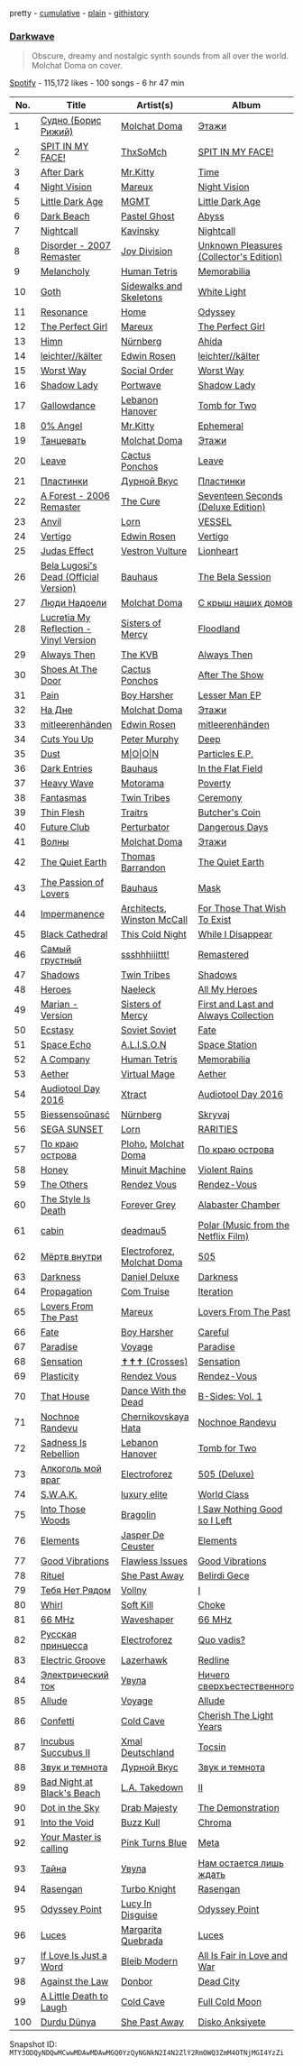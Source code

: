 pretty - [cumulative](/playlists/cumulative/37i9dQZF1DWWmsWPbM2pKT.md) - [plain](/playlists/plain/37i9dQZF1DWWmsWPbM2pKT) - [githistory](https://github.githistory.xyz/mackorone/spotify-playlist-archive/blob/main/playlists/plain/37i9dQZF1DWWmsWPbM2pKT)

### [Darkwave](https://open.spotify.com/playlist/37i9dQZF1DWWmsWPbM2pKT)

> Obscure, dreamy and nostalgic synth sounds from all over the world\. Molchat Doma on cover.

[Spotify](https://open.spotify.com/user/spotify) - 115,172 likes - 100 songs - 6 hr 47 min

| No. | Title | Artist(s) | Album | Length |
|---|---|---|---|---|
| 1 | [Судно \(Борис Рижий\)](https://open.spotify.com/track/1SHB1hp6267UK9bJQUxYvO) | [Molchat Doma](https://open.spotify.com/artist/1nVq0hKIVReeaiB3xJgKf0) | [Этажи](https://open.spotify.com/album/1FHREwXgTQvqiG8q5KlRzc) | 2:21 |
| 2 | [SPIT IN MY FACE!](https://open.spotify.com/track/1N8TTK1Uoy7UvQNUazfUt5) | [ThxSoMch](https://open.spotify.com/artist/4MvZhE1iuzttcoyepkpfdF) | [SPIT IN MY FACE!](https://open.spotify.com/album/2XurGuugADHAwF8gEYjtMA) | 2:27 |
| 3 | [After Dark](https://open.spotify.com/track/2LKOHdMsL0K9KwcPRlJK2v) | [Mr.Kitty](https://open.spotify.com/artist/0pWwt5vGNzezEhfAcc420Y) | [Time](https://open.spotify.com/album/63TYyeXlBYoYKNvE6rT3hI) | 4:19 |
| 4 | [Night Vision](https://open.spotify.com/track/6J4LmfWAfxkEfQZE0OKCo6) | [Mareux](https://open.spotify.com/artist/7riQPkkGZBnTh9ve5qIhYo) | [Night Vision](https://open.spotify.com/album/4lN4JWv9uMwvZ7eL1XviGa) | 3:50 |
| 5 | [Little Dark Age](https://open.spotify.com/track/2Y0iGXY6m6immVb2ktbseM) | [MGMT](https://open.spotify.com/artist/0SwO7SWeDHJijQ3XNS7xEE) | [Little Dark Age](https://open.spotify.com/album/7GjVWG39IOj4viyWplJV4H) | 4:59 |
| 6 | [Dark Beach](https://open.spotify.com/track/5QmdK8QFbY8TLVKPuJzexD) | [Pastel Ghost](https://open.spotify.com/artist/06O23tLg0or676h8EEzH7W) | [Abyss](https://open.spotify.com/album/0RItfbXPf5eDzwdsgK9rKV) | 3:42 |
| 7 | [Nightcall](https://open.spotify.com/track/0U0ldCRmgCqhVvD6ksG63j) | [Kavinsky](https://open.spotify.com/artist/0UF7XLthtbSF2Eur7559oV) | [Nightcall](https://open.spotify.com/album/07nBld9enf1PyRysZAVSqJ) | 4:18 |
| 8 | [Disorder \- 2007 Remaster](https://open.spotify.com/track/5fbQCQt91LsVgXusFS0CCD) | [Joy Division](https://open.spotify.com/artist/432R46LaYsJZV2Gmc4jUV5) | [Unknown Pleasures \(Collector's Edition\)](https://open.spotify.com/album/33qkK1brpt6t8unIpeM2Oy) | 3:29 |
| 9 | [Melancholy](https://open.spotify.com/track/1CKbOdC5szD5tR0VpMPNOk) | [Human Tetris](https://open.spotify.com/artist/3wIDY01itbfdsQpMsyRZVG) | [Memorabilia](https://open.spotify.com/album/7bTWcq02llIYtAF5PCFYfY) | 3:10 |
| 10 | [Goth](https://open.spotify.com/track/0uMZbmAAgOhdMrv25iPEH6) | [Sidewalks and Skeletons](https://open.spotify.com/artist/48nHO1cuTbpx4ELhChsxX1) | [White Light](https://open.spotify.com/album/0Iq6APTGuGPe875jV0rIw2) | 3:27 |
| 11 | [Resonance](https://open.spotify.com/track/65r94rVdiMwqXyQFEr3tqT) | [Home](https://open.spotify.com/artist/2exebQUDoIoT0dXA8BcN1P) | [Odyssey](https://open.spotify.com/album/3FZtDulD5KUnIxA9dM1v5M) | 3:32 |
| 12 | [The Perfect Girl](https://open.spotify.com/track/5RBOcBpJXaNnHCGViJmYhh) | [Mareux](https://open.spotify.com/artist/7riQPkkGZBnTh9ve5qIhYo) | [The Perfect Girl](https://open.spotify.com/album/2JnZQM70jbT0J1Xq0qgl24) | 3:14 |
| 13 | [Himn](https://open.spotify.com/track/2lQjnkrYoq4wWHOe9NQZcN) | [Nürnberg](https://open.spotify.com/artist/2IkTGThCeQAPGMru4uXzs4) | [Ahida](https://open.spotify.com/album/76X4TuJzAdvVGYsomfpDi7) | 3:30 |
| 14 | [leichter//kälter](https://open.spotify.com/track/05FN4XjxvZLo4qwmQC7yxh) | [Edwin Rosen](https://open.spotify.com/artist/1r93D0anfnfL4M7tYTce0J) | [leichter//kälter](https://open.spotify.com/album/1Q3Vo8cPBMEYDnCm5982vC) | 3:15 |
| 15 | [Worst Way](https://open.spotify.com/track/5N517sy8DmxfeXrm5ZxMpg) | [Social Order](https://open.spotify.com/artist/7J3iqTNIMXafmNKtwfRQ48) | [Worst Way](https://open.spotify.com/album/6oAeyTReEk0aU9Ih8uZAp1) | 2:18 |
| 16 | [Shadow Lady](https://open.spotify.com/track/4yx91SkOX4OWjUmhEj4rDl) | [Portwave](https://open.spotify.com/artist/5g97nXsHBZDyY6wPKckqLc) | [Shadow Lady](https://open.spotify.com/album/5SqGemHRM0ZfooBHuC81qK) | 5:02 |
| 17 | [Gallowdance](https://open.spotify.com/track/74SUn8w4lYSwgOGPvVZiEo) | [Lebanon Hanover](https://open.spotify.com/artist/6w8h2uD28BEdg7bX4k3Lh7) | [Tomb for Two](https://open.spotify.com/album/7iOwibdJg2i7SQEBpe5EIR) | 4:52 |
| 18 | [0% Angel](https://open.spotify.com/track/0l2Ob0zMIQ21gJn642HyQ1) | [Mr.Kitty](https://open.spotify.com/artist/0pWwt5vGNzezEhfAcc420Y) | [Ephemeral](https://open.spotify.com/album/4aJdRGvDt8BAU8Po8Sr3dg) | 3:54 |
| 19 | [Танцевать](https://open.spotify.com/track/782VcXkRqyevFaJlcoIIEz) | [Molchat Doma](https://open.spotify.com/artist/1nVq0hKIVReeaiB3xJgKf0) | [Этажи](https://open.spotify.com/album/1FHREwXgTQvqiG8q5KlRzc) | 3:22 |
| 20 | [Leave](https://open.spotify.com/track/7i0Y4Lmp5Zrvu3QvKn3H9C) | [Cactus Ponchos](https://open.spotify.com/artist/4puf0OYh6mMjTRFuprvekt) | [Leave](https://open.spotify.com/album/6e1FsnxiW7AuqxhzrV5jM4) | 4:29 |
| 21 | [Пластинки](https://open.spotify.com/track/1OgLQdSMi9a7fZOqV96veS) | [Дурной Вкус](https://open.spotify.com/artist/75hHfYoo9WURXtqGB24Q2j) | [Пластинки](https://open.spotify.com/album/0jvMXv33xPDwS96RSQZe9U) | 3:04 |
| 22 | [A Forest \- 2006 Remaster](https://open.spotify.com/track/3O4TPMOgChXOerSdB5WENH) | [The Cure](https://open.spotify.com/artist/7bu3H8JO7d0UbMoVzbo70s) | [Seventeen Seconds \(Deluxe Edition\)](https://open.spotify.com/album/1T7A6Dt7KktX7pOw4I4Jzj) | 5:54 |
| 23 | [Anvil](https://open.spotify.com/track/4eKN8RPS06OHyk8dTdempU) | [Lorn](https://open.spotify.com/artist/1PmVyfIR9KtCxbHWuga8E5) | [VESSEL](https://open.spotify.com/album/2fiGmNRXBH0QMnkm4jswEr) | 3:29 |
| 24 | [Vertigo](https://open.spotify.com/track/3Iq8XToI0I9KSnqovkv1AV) | [Edwin Rosen](https://open.spotify.com/artist/1r93D0anfnfL4M7tYTce0J) | [Vertigo](https://open.spotify.com/album/58NrvyTDNC3JMpyKyX60uI) | 3:30 |
| 25 | [Judas Effect](https://open.spotify.com/track/5ybk0RVtJLh63xcoMyLoTQ) | [Vestron Vulture](https://open.spotify.com/artist/0TdyFEXGty3cRKFCI1CJPr) | [Lionheart](https://open.spotify.com/album/4Pw2O8WwC12Bq1O3md5fvd) | 3:12 |
| 26 | [Bela Lugosi's Dead \(Official Version\)](https://open.spotify.com/track/1wyVyr8OhYsC9l0WgPPbh8) | [Bauhaus](https://open.spotify.com/artist/5N5tQ9Dx1h8Od7aRmGj7Fi) | [The Bela Session](https://open.spotify.com/album/5NhiaFlFGgymG2rDNqAcm1) | 9:36 |
| 27 | [Люди Надоели](https://open.spotify.com/track/2gLAml7HPysxActxHTqdLq) | [Molchat Doma](https://open.spotify.com/artist/1nVq0hKIVReeaiB3xJgKf0) | [С крыш наших домов](https://open.spotify.com/album/5JLoR1neszuPXlDwOSffYh) | 2:58 |
| 28 | [Lucretia My Reflection \- Vinyl Version](https://open.spotify.com/track/20goDx14UZviYtCPtLbqvs) | [Sisters of Mercy](https://open.spotify.com/artist/4HxBVyHaUa60eCSsJWxwWR) | [Floodland](https://open.spotify.com/album/2I5WCmOZo17YkcEwjXbLvc) | 4:55 |
| 29 | [Always Then](https://open.spotify.com/track/4ti3jFBiVjPE4t9WOzKkHW) | [The KVB](https://open.spotify.com/artist/0BzJFLqchxKNQyEwswwQ40) | [Always Then](https://open.spotify.com/album/6K1bLeeV0TSh37uczoEvFC) | 4:11 |
| 30 | [Shoes At The Door](https://open.spotify.com/track/5MGFb7xPJRIdP0jn1L7Laj) | [Cactus Ponchos](https://open.spotify.com/artist/4puf0OYh6mMjTRFuprvekt) | [After The Show](https://open.spotify.com/album/4RYqUH75rF5jNWYWKztoAv) | 3:00 |
| 31 | [Pain](https://open.spotify.com/track/13HYthybjhM3iyWcfl8VcN) | [Boy Harsher](https://open.spotify.com/artist/4iom7VVRU6AHRIu1JUXpLG) | [Lesser Man EP](https://open.spotify.com/album/0U0KLShCpe3rWkcfOLJl9Y) | 7:19 |
| 32 | [На Дне](https://open.spotify.com/track/72OI2uQwj4pHetYlCplkSi) | [Molchat Doma](https://open.spotify.com/artist/1nVq0hKIVReeaiB3xJgKf0) | [Этажи](https://open.spotify.com/album/1FHREwXgTQvqiG8q5KlRzc) | 4:07 |
| 33 | [mitleerenhänden](https://open.spotify.com/track/0sACOMcyDjLAO7Pe4NR2l3) | [Edwin Rosen](https://open.spotify.com/artist/1r93D0anfnfL4M7tYTce0J) | [mitleerenhänden](https://open.spotify.com/album/2uUl09ieBEaFtKStbPrjmA) | 3:29 |
| 34 | [Cuts You Up](https://open.spotify.com/track/1rnoM73nG7HsyOqV5X7lPF) | [Peter Murphy](https://open.spotify.com/artist/7zeHJIIfNStVfxlbT72UwY) | [Deep](https://open.spotify.com/album/63VVK15ZBJI5TZu525KTVa) | 5:27 |
| 35 | [Dust](https://open.spotify.com/track/2BZYVqGyL1L1adBbq2ClVv) | [M\|O\|O\|N](https://open.spotify.com/artist/0M2HHtY3OOQzIZxrHkbJLT) | [Particles E.P.](https://open.spotify.com/album/1kvyU0WQNcenwnLRBwyWhB) | 5:02 |
| 36 | [Dark Entries](https://open.spotify.com/track/67MkU3b7k2fBL6oHHUiM09) | [Bauhaus](https://open.spotify.com/artist/5N5tQ9Dx1h8Od7aRmGj7Fi) | [In the Flat Field](https://open.spotify.com/album/4hPJRedKOmbvKnLdzV9w1w) | 3:51 |
| 37 | [Heavy Wave](https://open.spotify.com/track/6nk1JuxsAZzxuQdqvyBkZI) | [Motorama](https://open.spotify.com/artist/3j0kMFxXTTYsuw1twLClw3) | [Poverty](https://open.spotify.com/album/18y3DE8cX1ptDjRVwgnmfb) | 3:29 |
| 38 | [Fantasmas](https://open.spotify.com/track/07LRjvNrvSE311BWlwRptq) | [Twin Tribes](https://open.spotify.com/artist/7wxXs62y8Gjf6c6pxrnWIl) | [Ceremony](https://open.spotify.com/album/1PXN2w8N4kg4rd8i2ri711) | 3:10 |
| 39 | [Thin Flesh](https://open.spotify.com/track/1P1u2H8BTKaKTRhsQAwFH4) | [Traitrs](https://open.spotify.com/artist/3r7VhSKMedZrOa3zCD3e7X) | [Butcher's Coin](https://open.spotify.com/album/5zif8VwNMkLGO0lUvnBHFf) | 3:38 |
| 40 | [Future Club](https://open.spotify.com/track/20ztml2STRF7Sq1UaBB6ox) | [Perturbator](https://open.spotify.com/artist/244uLu9lkdw39BJwlul3k8) | [Dangerous Days](https://open.spotify.com/album/0GzBfwarPFhAdfLNHfgaRT) | 4:49 |
| 41 | [Волны](https://open.spotify.com/track/2VRK21ITVLx2Bc0KOonIOY) | [Molchat Doma](https://open.spotify.com/artist/1nVq0hKIVReeaiB3xJgKf0) | [Этажи](https://open.spotify.com/album/1FHREwXgTQvqiG8q5KlRzc) | 4:21 |
| 42 | [The Quiet Earth](https://open.spotify.com/track/4V0rrbFdfzLbcV3WOYjXXa) | [Thomas Barrandon](https://open.spotify.com/artist/5HaHjEOMBZBDiMXP7Wz1Zr) | [The Quiet Earth](https://open.spotify.com/album/09Rd5hfBdtOBIhLaRvm96M) | 5:30 |
| 43 | [The Passion of Lovers](https://open.spotify.com/track/0Ha6Oee9KzRwNxAbfznzYJ) | [Bauhaus](https://open.spotify.com/artist/5N5tQ9Dx1h8Od7aRmGj7Fi) | [Mask](https://open.spotify.com/album/6Cj5mXjHSi8eJ5jOAI8tsV) | 3:51 |
| 44 | [Impermanence](https://open.spotify.com/track/3p7qbTzPf4jKeEEwy765sI) | [Architects](https://open.spotify.com/artist/3ZztVuWxHzNpl0THurTFCv), [Winston McCall](https://open.spotify.com/artist/16LgHo2fMZqYvsoo6kcLrO) | [For Those That Wish To Exist](https://open.spotify.com/album/7qemUq4n71awwVPOaX7jw4) | 4:02 |
| 45 | [Black Cathedral](https://open.spotify.com/track/6SQHBJhkZJHoul8PJ8EHXC) | [This Cold Night](https://open.spotify.com/artist/3pIO4LI39vyMYT9cou1B7j) | [While I Disappear](https://open.spotify.com/album/4efXao3lMzP4AWTn94pFL5) | 2:55 |
| 46 | [Самый грустный](https://open.spotify.com/track/3bUB37EbTWCFWkehLo52jB) | [ssshhhiiittt!](https://open.spotify.com/artist/0RfocEzLe78RexLTeU1K2p) | [Remastered](https://open.spotify.com/album/5x2CauBdy2DH8NZ46nWvjV) | 3:53 |
| 47 | [Shadows](https://open.spotify.com/track/2Le4R47s0PyT0oWcD7qifb) | [Twin Tribes](https://open.spotify.com/artist/7wxXs62y8Gjf6c6pxrnWIl) | [Shadows](https://open.spotify.com/album/3Y1BV0s32ZRfaMF4tikTgV) | 3:07 |
| 48 | [Heroes](https://open.spotify.com/track/4ymjspgq2OvYoPjOnsztnw) | [Naeleck](https://open.spotify.com/artist/2DYDFBqoaBP2i9XrTGpOgF) | [All My Heroes](https://open.spotify.com/album/47ivZmuVI0HboDeCl6uOZv) | 4:46 |
| 49 | [Marian \- Version](https://open.spotify.com/track/4wBLUjwy4lFXNWzCuxDqfZ) | [Sisters of Mercy](https://open.spotify.com/artist/4HxBVyHaUa60eCSsJWxwWR) | [First and Last and Always Collection](https://open.spotify.com/album/0m2z3FmoowUGY4Gwu9y7nh) | 5:43 |
| 50 | [Ecstasy](https://open.spotify.com/track/4Sorp7a7ps9faLrKAzcwvX) | [Soviet Soviet](https://open.spotify.com/artist/5BC3lvcEEOqVrqMaPjYrgu) | [Fate](https://open.spotify.com/album/03ti9fj1guEvPZdYTAQ05D) | 3:03 |
| 51 | [Space Echo](https://open.spotify.com/track/545WpZctvOyaIPJBhenv3Z) | [A.L.I.S.O.N](https://open.spotify.com/artist/3gi5McAv9c0qTjJ5jSmbL0) | [Space Station](https://open.spotify.com/album/0S0y4THoNccPD2F5BWoS09) | 3:35 |
| 52 | [A Company](https://open.spotify.com/track/3Mf1kQUFstWEQQPZ9XluE4) | [Human Tetris](https://open.spotify.com/artist/3wIDY01itbfdsQpMsyRZVG) | [Memorabilia](https://open.spotify.com/album/7bTWcq02llIYtAF5PCFYfY) | 2:58 |
| 53 | [Aether](https://open.spotify.com/track/4OnuNLwvIgroDdTXX2k5dF) | [Virtual Mage](https://open.spotify.com/artist/1gEHdJ4DIEL2JuyRnNfMkt) | [Aether](https://open.spotify.com/album/1wI6LtwwxH0RU5eX2agIxe) | 3:26 |
| 54 | [Audiotool Day 2016](https://open.spotify.com/track/0mAYx7e7gOsH7wUQgrD8t2) | [Xtract](https://open.spotify.com/artist/24Czv2dNQjRYh7thO4y2re) | [Audiotool Day 2016](https://open.spotify.com/album/3Zs4J3UFVJxLA2Bs0Iz6rA) | 3:57 |
| 55 | [Biessensoŭnasć](https://open.spotify.com/track/2R1Yk6vm11P3pLIrtBR4eM) | [Nürnberg](https://open.spotify.com/artist/2IkTGThCeQAPGMru4uXzs4) | [Skryvaj](https://open.spotify.com/album/4v7LVUKXfXJwsomhfHaefk) | 2:56 |
| 56 | [SEGA SUNSET](https://open.spotify.com/track/4wFwlekWkj23Vu900tKPum) | [Lorn](https://open.spotify.com/artist/1PmVyfIR9KtCxbHWuga8E5) | [RARITIES](https://open.spotify.com/album/0hk4v5Rn7oMCaMu1gGbw7s) | 3:02 |
| 57 | [По краю острова](https://open.spotify.com/track/0VJYAiu5uZzOCBPSqDrjJq) | [Ploho](https://open.spotify.com/artist/7yjnZ3eibFQRN65u1syJZg), [Molchat Doma](https://open.spotify.com/artist/1nVq0hKIVReeaiB3xJgKf0) | [По краю острова](https://open.spotify.com/album/1QviwtPK0YQwvlPcwxs42s) | 3:41 |
| 58 | [Honey](https://open.spotify.com/track/3ECXjRnXpSMKXskP4TLsTA) | [Minuit Machine](https://open.spotify.com/artist/5PW3MLdSbq1ptFI0QTCSID) | [Violent Rains](https://open.spotify.com/album/7IZ2mNo4PPWCdsEuEKkGyU) | 3:32 |
| 59 | [The Others](https://open.spotify.com/track/59mJLb7Ksjp7U63j6c2PhQ) | [Rendez Vous](https://open.spotify.com/artist/4a118edzJsiImCyPCZk6mY) | [Rendez\-Vous](https://open.spotify.com/album/11KSgvhpxoK78X8nTtjskx) | 3:40 |
| 60 | [The Style Is Death](https://open.spotify.com/track/3BMBp3Ope7onUWMUCyZ2ok) | [Forever Grey](https://open.spotify.com/artist/3HSpbkijRqVAa1bn0hyEfz) | [Alabaster Chamber](https://open.spotify.com/album/4vkFkFOTEusDOuy70rDrkL) | 3:57 |
| 61 | [cabin](https://open.spotify.com/track/6yYnE5DDbv0e6TlzlSDJgX) | [deadmau5](https://open.spotify.com/artist/2CIMQHirSU0MQqyYHq0eOx) | [Polar \(Music from the Netflix Film\)](https://open.spotify.com/album/3SnEK6pCU5qFtnLXSbZT6i) | 3:20 |
| 62 | [Мёртв внутри](https://open.spotify.com/track/50kqsBYacoTWaNUJ7fNEjK) | [Electroforez](https://open.spotify.com/artist/2xZHADRPl17tm8FPthebhR), [Molchat Doma](https://open.spotify.com/artist/1nVq0hKIVReeaiB3xJgKf0) | [505](https://open.spotify.com/album/1Gd5xQXl0i7qN5Zt4u4bIz) | 3:38 |
| 63 | [Darkness](https://open.spotify.com/track/539y2n1UYiM2gyYJKGNuuQ) | [Daniel Deluxe](https://open.spotify.com/artist/0OTY72l7CC7ynKzp6N2o5b) | [Darkness](https://open.spotify.com/album/1fw9QzRLdH01FAInVNT702) | 4:17 |
| 64 | [Propagation](https://open.spotify.com/track/2MIF5EhJoAZ6cXgMqfAwdw) | [Com Truise](https://open.spotify.com/artist/2wouN3QXejYa5tKetYdcVX) | [Iteration](https://open.spotify.com/album/6x43T5KNDP5e0c4hV8x3Go) | 4:10 |
| 65 | [Lovers From The Past](https://open.spotify.com/track/29P3bJSzsI5fUvwxSItkvr) | [Mareux](https://open.spotify.com/artist/7riQPkkGZBnTh9ve5qIhYo) | [Lovers From The Past](https://open.spotify.com/album/5ACGaSKEybDGrdthNiGCfY) | 3:19 |
| 66 | [Fate](https://open.spotify.com/track/53Zvj4xbSFKwSJeXjyocHK) | [Boy Harsher](https://open.spotify.com/artist/4iom7VVRU6AHRIu1JUXpLG) | [Careful](https://open.spotify.com/album/6G1kayusfMD3mcRXtPty2k) | 4:17 |
| 67 | [Paradise](https://open.spotify.com/track/4nQWhotmcrNRfOuu8EfmjF) | [Voyage](https://open.spotify.com/artist/6aAXBSjwLUEukyVDhOuKNO) | [Paradise](https://open.spotify.com/album/2IjroX0bM8miBvBTqDRsKJ) | 5:35 |
| 68 | [Sensation](https://open.spotify.com/track/1sykjjK9zNsQMof272cHHj) | [✝✝✝ \(Crosses\)](https://open.spotify.com/artist/3gPZCcrc8KG2RuVl3rtbQ2) | [Sensation](https://open.spotify.com/album/3aPHTY2sYQqEvQW4LPswJf) | 4:36 |
| 69 | [Plasticity](https://open.spotify.com/track/3nMXh9pQqC2nS5OAZrhy9s) | [Rendez Vous](https://open.spotify.com/artist/4a118edzJsiImCyPCZk6mY) | [Rendez\-Vous](https://open.spotify.com/album/11KSgvhpxoK78X8nTtjskx) | 3:11 |
| 70 | [That House](https://open.spotify.com/track/6lUyyCRoT2wvtGlQQEpk3U) | [Dance With the Dead](https://open.spotify.com/artist/2KtnZQwMQJN3uyI8eHZRvm) | [B\-Sides: Vol\. 1](https://open.spotify.com/album/1NhAWLxOl4dD4WMs56VvsI) | 4:46 |
| 71 | [Nochnoe Randevu](https://open.spotify.com/track/3uf2do7Q44YhIP2DldU45I) | [Chernikovskaya Hata](https://open.spotify.com/artist/1atThEZZ9Dxt9F6r7Ay4HV) | [Nochnoe Randevu](https://open.spotify.com/album/5bVGp87NmKBmZ7qtubjiKV) | 3:28 |
| 72 | [Sadness Is Rebellion](https://open.spotify.com/track/2nlZXuEOc2jtntW37SBRTT) | [Lebanon Hanover](https://open.spotify.com/artist/6w8h2uD28BEdg7bX4k3Lh7) | [Tomb for Two](https://open.spotify.com/album/7iOwibdJg2i7SQEBpe5EIR) | 3:44 |
| 73 | [Алкоголь мой враг](https://open.spotify.com/track/3w9cGIYBC12SoepuHUaV19) | [Electroforez](https://open.spotify.com/artist/2xZHADRPl17tm8FPthebhR) | [505 \(Deluxe\)](https://open.spotify.com/album/3KY1gWySaFXOmWImcN7vLm) | 2:47 |
| 74 | [S.W.A.K.](https://open.spotify.com/track/2X8j1vYJaJZ1vIRp7csg2y) | [luxury elite](https://open.spotify.com/artist/28516pIwBLUO62yBiLAfdI) | [World Class](https://open.spotify.com/album/6aLiYlTMrvma12uDvlRm5x) | 3:54 |
| 75 | [Into Those Woods](https://open.spotify.com/track/2SzgiyJM5k3MUeSAXPF4Nf) | [Bragolin](https://open.spotify.com/artist/3WbMTcYVLy8BJXZOP1uPnD) | [I Saw Nothing Good so I Left](https://open.spotify.com/album/1J0j8hO4GDpgZThi71ZgW8) | 3:23 |
| 76 | [Elements](https://open.spotify.com/track/38PAyLYynfJ8Mk4lEjSHSd) | [Jasper De Ceuster](https://open.spotify.com/artist/4E653XDFNhfX7sIlJWCiwb) | [Elements](https://open.spotify.com/album/4w2s1OoJMVJ6Ute1V4sue9) | 4:52 |
| 77 | [Good Vibrations](https://open.spotify.com/track/3srmkK9xMGp32huIyjWtcA) | [Flawless Issues](https://open.spotify.com/artist/6Arj1L7vuPVkK3foh4PQmU) | [Good Vibrations](https://open.spotify.com/album/7mMg251qbwAugLZdRNzEyw) | 3:00 |
| 78 | [Rituel](https://open.spotify.com/track/2Nac4pGLIiXjLyo7lLDK4R) | [She Past Away](https://open.spotify.com/artist/6paE8ghTau4qwwNzVRSgjR) | [Belirdi Gece](https://open.spotify.com/album/5yRJLea73tCtrtdRhDjaxC) | 4:56 |
| 79 | [Тебя Нет Рядом](https://open.spotify.com/track/2RgnOTU4RYx7VNXXLAUJCJ) | [Vollny](https://open.spotify.com/artist/7JicwePFjrTsQusfRCaM1P) | [I](https://open.spotify.com/album/53wzm4ZmFim5ZvBYdpD87P) | 4:02 |
| 80 | [Whirl](https://open.spotify.com/track/5CNEbwdhDgosVr96njlnGK) | [Soft Kill](https://open.spotify.com/artist/58rIPw8uw8LW01eQH7Mi7m) | [Choke](https://open.spotify.com/album/5gX6BIzokidmOiI6X6ZnBH) | 6:08 |
| 81 | [66 MHz](https://open.spotify.com/track/3r9mYXFYhlA8Z84hdY00MQ) | [Waveshaper](https://open.spotify.com/artist/4N55TE3vFODMR4BX5B9fnM) | [66 MHz](https://open.spotify.com/album/5n9NdJA0qI9zrfg65zdzwK) | 3:54 |
| 82 | [Русская принцесса](https://open.spotify.com/track/5bPpzYuIwSXJr1D2vDd6q3) | [Electroforez](https://open.spotify.com/artist/2xZHADRPl17tm8FPthebhR) | [Quo vadis?](https://open.spotify.com/album/12xcdsOGrXrOAxYk9oDaPc) | 3:52 |
| 83 | [Electric Groove](https://open.spotify.com/track/7Jh9J7M0yPVzn5DtNiVpVt) | [Lazerhawk](https://open.spotify.com/artist/3Fobin2AT6OcrkLNsACzt4) | [Redline](https://open.spotify.com/album/0A9H0uAwdTCWNofsksO2fX) | 4:50 |
| 84 | [Электрический ток](https://open.spotify.com/track/0H5bUiwDSEl2NuoIMEK00y) | [Увула](https://open.spotify.com/artist/3AUmmVu7wsx1EvUr1vlsk9) | [Ничего сверхъестественного](https://open.spotify.com/album/7lQLNZSt6iEXtGvgP9fMXD) | 3:34 |
| 85 | [Allude](https://open.spotify.com/track/39GNrhMrtompGnn05genwA) | [Voyage](https://open.spotify.com/artist/6aAXBSjwLUEukyVDhOuKNO) | [Allude](https://open.spotify.com/album/0kgsQdGtnR0WPxkdHF5Gpi) | 5:51 |
| 86 | [Confetti](https://open.spotify.com/track/1JeLLdviGvhLvAXdz4QoX0) | [Cold Cave](https://open.spotify.com/artist/1ssulsHf3JrWakLxa8yFad) | [Cherish The Light Years](https://open.spotify.com/album/3tn29g1LKcdGcOJLcegl1k) | 5:37 |
| 87 | [Incubus Succubus II](https://open.spotify.com/track/4Sv0g2vAsMCo3lHpGDeyBb) | [Xmal Deutschland](https://open.spotify.com/artist/5bQ4kqxuAV7tBI7dSs3sB1) | [Tocsin](https://open.spotify.com/album/2wsPRUsIQt3atWXuRYJ3tv) | 4:45 |
| 88 | [Звук и темнота](https://open.spotify.com/track/1C2DCm6KwDa1bVBJM4Mh5Z) | [Дурной Вкус](https://open.spotify.com/artist/75hHfYoo9WURXtqGB24Q2j) | [Звук и темнота](https://open.spotify.com/album/56qzZ00inodGzhGPLT3wXL) | 3:30 |
| 89 | [Bad Night at Black's Beach](https://open.spotify.com/track/462Sv9QLexPjExQE8dZeam) | [L.A\. Takedown](https://open.spotify.com/artist/1XB4jI2i8cikuntyOuUi1v) | [II](https://open.spotify.com/album/3hRA9H6ESgJua9SdHZwe73) | 2:50 |
| 90 | [Dot in the Sky](https://open.spotify.com/track/2JDYNDcTJVpkuqKiJrIghn) | [Drab Majesty](https://open.spotify.com/artist/2CSEKlTT9empsZ8vZWsrKO) | [The Demonstration](https://open.spotify.com/album/57h5IDkgYnV5AZV5PU97xN) | 5:26 |
| 91 | [Into the Void](https://open.spotify.com/track/68FAxdemTDnum52uSSYUWd) | [Buzz Kull](https://open.spotify.com/artist/5RtyPqV9c3KizJ8pqJEcZl) | [Chroma](https://open.spotify.com/album/6wIN1Dl6CDXyXPEVxjugqF) | 3:36 |
| 92 | [Your Master is calling](https://open.spotify.com/track/0TXfAQ5ohVQPzt4Mrr5azG) | [Pink Turns Blue](https://open.spotify.com/artist/47oP5alMot58ggzcFwldky) | [Meta](https://open.spotify.com/album/7fSBShSLe5Glx6sifNLdJF) | 7:43 |
| 93 | [Тайна](https://open.spotify.com/track/7DJYUVyrJsNrMD0Do9r2k9) | [Увула](https://open.spotify.com/artist/3AUmmVu7wsx1EvUr1vlsk9) | [Нам остается лишь ждать](https://open.spotify.com/album/2yU6jXlKENHSyVG2bI33UZ) | 3:01 |
| 94 | [Rasengan](https://open.spotify.com/track/05RMPtk5ybYhkuY3qjlaHa) | [Turbo Knight](https://open.spotify.com/artist/7hsyLArBqyxYqQF2ODoT3c) | [Rasengan](https://open.spotify.com/album/46rcx1ktEeepldl3FLpIIt) | 5:07 |
| 95 | [Odyssey Point](https://open.spotify.com/track/4yAbkwL4TVGx3SPLymUL4L) | [Lucy In Disguise](https://open.spotify.com/artist/1FwlK3oTrK60CBk54koZJg) | [Odyssey Point](https://open.spotify.com/album/5IVdG5UgyB1oXQGrMa8F56) | 4:17 |
| 96 | [Luces](https://open.spotify.com/track/4bgPDf0OLHytRSicJ8y9pa) | [Margarita Quebrada](https://open.spotify.com/artist/5aPDMwix2ydu77sgQ89SUi) | [Luces](https://open.spotify.com/album/095CLldKK6xtvgrVsjXB7j) | 3:26 |
| 97 | [If Love Is Just a Word](https://open.spotify.com/track/3QVLxtGbyrzWDPdqlDNIo0) | [Bleib Modern](https://open.spotify.com/artist/2FCVB3cfCC0e3O8G7Gs8t6) | [All Is Fair in Love and War](https://open.spotify.com/album/7B13N33UUfGmh0s6pr5dBL) | 2:49 |
| 98 | [Against the Law](https://open.spotify.com/track/7FNtKxDAV3vcApMdwC7acS) | [Donbor](https://open.spotify.com/artist/56mXBoiHYV9QEJxHS5TPk3) | [Dead City](https://open.spotify.com/album/1t0vPQTn7dQ4N4H54eP2Dd) | 4:56 |
| 99 | [A Little Death to Laugh](https://open.spotify.com/track/3YAtxohy6aksWr6uE1xAT0) | [Cold Cave](https://open.spotify.com/artist/1ssulsHf3JrWakLxa8yFad) | [Full Cold Moon](https://open.spotify.com/album/4KeTTSYDEjvdOMzudYo82J) | 3:38 |
| 100 | [Durdu Dünya](https://open.spotify.com/track/0rXcRGePzt2vuBjTQnshsL) | [She Past Away](https://open.spotify.com/artist/6paE8ghTau4qwwNzVRSgjR) | [Disko Anksiyete](https://open.spotify.com/album/7J40uU1PnZuZrna7q8SNcs) | 4:51 |

Snapshot ID: `MTY3ODQyNDQwMCwwMDAwMDAwMGQ0YzQyNGNkN2I4N2ZlY2RmOWQ3ZmM4OTNjMGI4YzZi`
